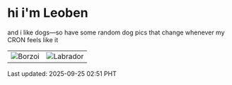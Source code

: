# hi i'm Leoben

and i like dogs—so have some random dog pics that change whenever my CRON feels like it

|  |  |
|--------|----------|
| ![Borzoi](https://random-dog-vercel.vercel.app/api/random-borzoi?v=1758739900) | ![Labrador](https://random-dog-vercel.vercel.app/api/random-labrador?v=1758739900) |

Last updated: 2025-09-25 02:51 PHT
